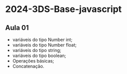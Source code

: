 # 2024-3DS-Base-javascript
## Aula 01
- variáveis do tipo Number int;
- variáveis do tipo Number float;
- variáveis do tipo string;
- variáveis do tipo boolean;
- Operações básicas;
- Concatenação.
